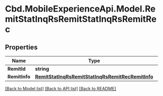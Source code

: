 # Cbd.MobileExperienceApi.Model.RemitStatInqRsRemitStatInqRsRemitRec

## Properties

Name | Type | Description | Notes
------------ | ------------- | ------------- | -------------
**RemitId** | **string** |  | 
**RemitInfo** | [**RemitStatInqRsRemitStatInqRsRemitRecRemitInfo**](RemitStatInqRsRemitStatInqRsRemitRecRemitInfo.md) |  | [optional] 

[[Back to Model list]](../README.md#documentation-for-models) [[Back to API list]](../README.md#documentation-for-api-endpoints) [[Back to README]](../README.md)

